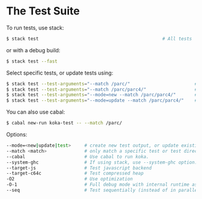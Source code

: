 
# The Test Suite

To run tests, use stack:

```sh
$ stack test                                              # All tests
```

or with a debug build:

```sh
$ stack test --fast 
```

Select specific tests, or update tests using:

```sh
$ stack test --test-arguments="--match /parc/"                        # One category
$ stack test --test-arguments="--match /parc/parc4/"                  # One specific file
$ stack test --test-arguments="--mode=new --match /parc/parc4/"       # Create output files
$ stack test --test-arguments="--mode=update --match /parc/parc4/"    # Update output files
```

You can also use cabal:

```sh
$ cabal new-run koka-test -- --match /parc/
```

Options:

```sh
--mode=<new|update|test>     # create new test output, or update existing one
--match <match>              # only match a specific test or test directory
--cabal                      # Use cabal to run koka.
--system-ghc                 # If using stack, use --system-ghc option.
--target-js                  # Test javascript backend
--target-c64c                # Test compressed heap 
-O2                          # Use optimization
-O-1                         # Full debug mode with internal runtime assertions enabled
--seq                        # Test sequentially (instead of in parallel) 
```
